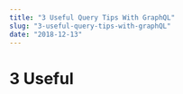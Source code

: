 ```yaml
---
title: "3 Useful Query Tips With GraphQL"
slug: "3-useful-query-tips-with-graphQL"
date: "2018-12-13"
---
```


# 3 Useful